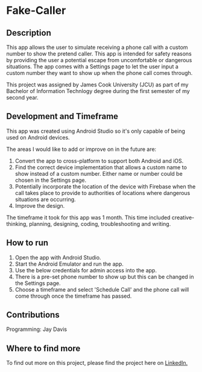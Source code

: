 # Fake-Caller
## Description
This app allows the user to simulate receiving a phone call with a custom number to show the pretend caller. This app is intended for safety reasons by providing the user a potential escape from uncomfortable or dangerous situations. The app comes with a Settings page to let the user input a custom number they want to show up when the phone call comes through.  

This project was assigned by James Cook University (JCU) as part of my Bachelor of Information Technlogy degree during the first semester of my second year. 

## Development and Timeframe
This app was created using Android Studio so it's only capable of being used on Android devices. 

The areas I would like to add or improve on in the future are:
1. Convert the app to cross-platform to support both Android and iOS.
2. Find the correct device implementation that allows a custom name to show instead of a custom number. Either name or number could be chosen in the Settings page. 
3. Potentially incorporate the location of the device with Firebase when the call takes place to provide to authorities of locations where dangerous situations are occurring.
4. Improve the design. 

The timeframe it took for this app was 1 month. This time included creative-thinking, planning, designing, coding, troubleshooting and writing. 

## How to run
1. Open the app with Android Studio. 
2. Start the Android Emulator and run the app. 
3. Use the below credentials for admin access into the app.
4. There is a pre-set phone number to show up but this can be changed in the Settings page.
5. Choose a timeframe and select 'Schedule Call' and the phone call will come through once the timeframe has passed. 

## Contributions 
Programming: Jay Davis

## Where to find more
To find out more on this project, please find the project here on [LinkedIn.](https://www.linkedin.com/in/jay-davis-261738277/details/projects/)
